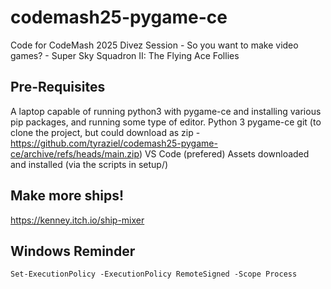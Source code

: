 # codemash25-pygame-ce
Code for CodeMash 2025 Divez Session - So you want to make video games? - Super Sky Squadron II: The Flying Ace Follies

## Pre-Requisites

A laptop capable of running python3 with pygame-ce and installing various pip packages, and running some type of editor.
Python 3
pygame-ce
git (to clone the project, but could download as zip - https://github.com/tyraziel/codemash25-pygame-ce/archive/refs/heads/main.zip)
VS Code (prefered)
Assets downloaded and installed (via the scripts in setup/)

## Make more ships!
https://kenney.itch.io/ship-mixer


## Windows Reminder
```
Set-ExecutionPolicy -ExecutionPolicy RemoteSigned -Scope Process
```
